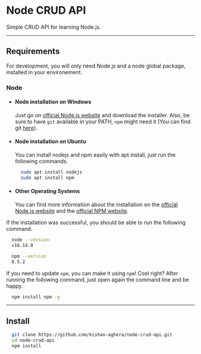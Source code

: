 # Node CRUD API

Simple CRUD API for learning Node.js.

---

## Requirements

For development, you will only need Node.js and a node global package, installed in your environement.

### Node

- #### Node installation on Windows

  Just go on [official Node.js website](https://nodejs.org/) and download the installer.
  Also, be sure to have `git` available in your PATH, `npm` might need it (You can find git [here](https://git-scm.com/)).

- #### Node installation on Ubuntu

  You can install nodejs and npm easily with apt install, just run the following commands.

  ```bash
    sudo apt install nodejs
    sudo apt install npm
  ```

- #### Other Operating Systems

  You can find more information about the installation on the [official Node.js website](https://nodejs.org/) and the [official NPM website](https://npmjs.org/).

If the installation was successful, you should be able to run the following command.

```bash
  node --version
  v16.14.0
```

```bash
  npm --version
  8.5.2
```

If you need to update `npm`, you can make it using `npm`! Cool right? After running the following command, just open again the command line and be happy.

```bash
  npm install npm -g
```

---

## Install

```bash
  git clone https://github.com/kishan-aghera/node-crud-api.git
  cd node-crud-api
  npm install
```
